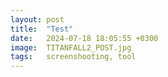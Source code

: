 ```yaml
---
layout: post
title:  "Test"
date:   2024-07-18 18:05:55 +0300
image:  TITANFALL2_POST.jpg
tags:   screenshooting, tool
---
```

